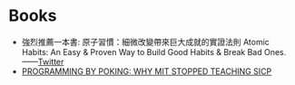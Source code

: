 # Books

* 強烈推薦一本書: 原子習慣：細微改變帶來巨大成就的實證法則 Atomic Habits: An Easy & Proven Way to Build Good Habits & Break Bad Ones.  ——[Twitter](https://twitter.com/CaiXueYong/status/1427747838147002374?s=20)
* [PROGRAMMING BY POKING: WHY MIT STOPPED TEACHING SICP](https://web.archive.org/web/20160505011527/http://www.posteriorscience.net/?p=206)

